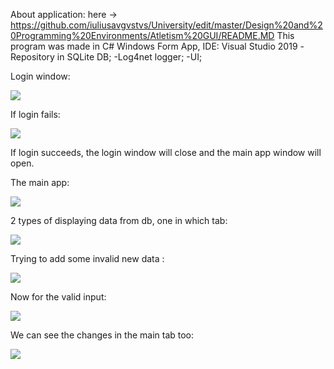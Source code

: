 About application:
    here -> https://github.com/iuliusavgvstvs/University/edit/master/Design%20and%20Programming%20Environments/Atletism%20GUI/README.MD
This program was made in C# Windows Form App, IDE: Visual Studio 2019
-Repository in SQLite DB;
-Log4net logger;
-UI;

Login window:

![](/master/Design%20and%20Programming%20Environments/Atletism%20GUI%20.NET/images/login.png)


If login fails:

![](/master/Design%20and%20Programming%20Environments/Atletism%20GUI%20.NET/images/login2.png)

If login succeeds, the login window will close and the main app window will open.

The main app:


![](/master/Design%20and%20Programming%20Environments/Atletism%20GUI%20.NET/images/main.png)


2 types of displaying data from db, one in which tab:


![](/master/Design%20and%20Programming%20Environments/Atletism%20GUI%20.NET/images/advanced.png)


Trying to add some invalid new data :


![](/master/Design%20and%20Programming%20Environments/Atletism%20GUI%20.NET/images/advanced_invalid_input.png)


Now for the valid input:


![](/master/Design%20and%20Programming%20Environments/Atletism%20GUI%20.NET/images/advanced_valid_input.png)


We can see the changes in the main tab too:


![](/master/Design%20and%20Programming%20Environments/Atletism%20GUI%20.NET/images/main2.png)
